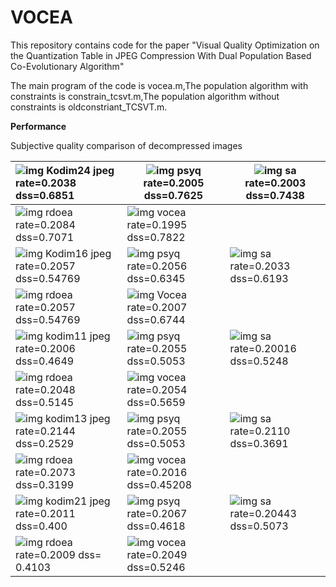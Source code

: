 VOCEA
===================

This repository contains code for the paper "Visual Quality Optimization on the Quantization Table in JPEG Compression With Dual Population Based Co-Evolutionary Algorithm"

The main program of the code is vocea.m,The population algorithm with constraints is constrain_tcsvt.m,The population algorithm without constraints is oldconstriant_TCSVT.m.



 

 **Performance**

 Subjective quality comparison of decompressed images

 

| ![img]([file:///C:\Users\CWP\AppData\Local\Temp\ksohtml40928\wps1.jpg](https://github.com/CCchuxin/VOCEA/blob/main/%E5%9B%BE%E5%83%8F%E5%8E%8B%E7%BC%A9%E7%BB%93%E6%9E%9C/jpeg/kodim11_0.2.jpg)) Kodim24   jpeg rate=0.2038  dss=0.6851 | ![img](file:///C:\Users\CWP\AppData\Local\Temp\ksohtml40928\wps2.jpg) psyq rate=0.2005 dss=0.7625 | ![img](file:///C:\Users\CWP\AppData\Local\Temp\ksohtml40928\wps3.jpg) sa rate=0.2003  dss=0.7438 |
| :----------------------------------------------------------- | ------------------------------------------------------------ | ------------------------------------------------------------ |
| ![img](file:///C:\Users\CWP\AppData\Local\Temp\ksohtml40928\wps4.jpg) rdoea rate=0.2084 dss=0.7071 | ![img](file:///C:\Users\CWP\AppData\Local\Temp\ksohtml40928\wps5.jpg) vocea rate=0.1995 dss=0.7822 |                                                              |
| ![img](file:///C:\Users\CWP\AppData\Local\Temp\ksohtml40928\wps6.jpg) Kodim16 jpeg rate=0.2057	dss=0.54769 | ![img](file:///C:\Users\CWP\AppData\Local\Temp\ksohtml40928\wps7.jpg) psyq rate=0.2056	dss=0.6345 | ![img](file:///C:\Users\CWP\AppData\Local\Temp\ksohtml40928\wps8.jpg) sa rate=0.2033	dss=0.6193 |
| ![img](file:///C:\Users\CWP\AppData\Local\Temp\ksohtml40928\wps9.jpg) rdoea rate=0.2057	dss=0.54769 | ![img](file:///C:\Users\CWP\AppData\Local\Temp\ksohtml40928\wps10.jpg) Vocea rate=0.2007 dss=0.6744 |                                                              |
| ![img](file:///C:\Users\CWP\AppData\Local\Temp\ksohtml40928\wps11.jpg) kodim11 jpeg rate=0.2006 dss=0.4649 | ![img](file:///C:\Users\CWP\AppData\Local\Temp\ksohtml40928\wps12.jpg) psyq rate=0.2055	dss=0.5053 | ![img](file:///C:\Users\CWP\AppData\Local\Temp\ksohtml40928\wps13.jpg) sa rate=0.20016	dss=0.5248 |
| ![img](file:///C:\Users\CWP\AppData\Local\Temp\ksohtml40928\wps14.jpg) rdoea rate=0.2048  dss=0.5145 | ![img](file:///C:\Users\CWP\AppData\Local\Temp\ksohtml40928\wps15.jpg) vocea rate=0.2054 dss=0.5659 |                                                              |
| ![img](file:///C:\Users\CWP\AppData\Local\Temp\ksohtml40928\wps16.jpg) kodim13 jpeg rate=0.2144 dss=0.2529 | ![img](file:///C:\Users\CWP\AppData\Local\Temp\ksohtml40928\wps17.jpg) psyq rate=0.2055	dss=0.5053 | ![img](file:///C:\Users\CWP\AppData\Local\Temp\ksohtml40928\wps18.jpg) sa rate=0.2110	dss=0.3691 |
| ![img](file:///C:\Users\CWP\AppData\Local\Temp\ksohtml40928\wps19.jpg) rdoea rate=0.2073	dss=0.3199 | ![img](file:///C:\Users\CWP\AppData\Local\Temp\ksohtml40928\wps20.jpg) vocea rate=0.2016	 dss=0.45208 |                                                              |
| ![img](file:///C:\Users\CWP\AppData\Local\Temp\ksohtml40928\wps21.jpg) kodim21 jpeg rate=0.2011 dss=0.400 | ![img](file:///C:\Users\CWP\AppData\Local\Temp\ksohtml40928\wps22.jpg) psyq rate=0.2067	dss=0.4618 | ![img](file:///C:\Users\CWP\AppData\Local\Temp\ksohtml40928\wps23.jpg) sa rate=0.20443	dss=0.5073 |
| ![img](file:///C:\Users\CWP\AppData\Local\Temp\ksohtml40928\wps24.jpg) rdoea rate=0.2009	 dss= 0.4103 | ![img](file:///C:\Users\CWP\AppData\Local\Temp\ksohtml40928\wps25.jpg) vocea rate=0.2049 dss=0.5246 |                                                              |

 
